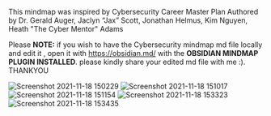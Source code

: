 This mindmap was inspired by Cybersecurity Career Master Plan Authored by Dr. Gerald Auger, Jaclyn “Jax” Scott, Jonathan Helmus, Kim Nguyen, Heath "The Cyber Mentor" Adams


Please **NOTE:** if you wish to have the Cybersecurity mindmap md file locally and edit it , open it with https://obsidian.md/ with the **OBSIDIAN MINDMAP PLUGIN INSTALLED**. please kindly share your edited md file with me :). THANKYOU


![Screenshot 2021-11-18 150229](https://user-images.githubusercontent.com/87079214/142445383-0ef5a945-3850-4f11-b9d5-7089d660766a.png)
![Screenshot 2021-11-18 151017](https://user-images.githubusercontent.com/87079214/142445411-0bc50dd6-1bc7-4844-a5e7-93097bc2cc3e.png)
![Screenshot 2021-11-18 151154](https://user-images.githubusercontent.com/87079214/142445431-18a81381-cc98-4966-a3ab-63709fd076a4.png)
![Screenshot 2021-11-18 153323](https://user-images.githubusercontent.com/87079214/142446367-373b4ddb-cc43-4513-8232-218151ab458e.png)
![Screenshot 2021-11-18 153435](https://user-images.githubusercontent.com/87079214/142446389-66d2c6cc-2749-4828-a1cd-71367c20108f.png)
